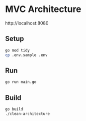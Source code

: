 # MVC Architecture

http://localhost:8080

## Setup

```bash
go mod tidy
cp .env.sample .env
```

## Run

```bash
go run main.go
```

## Build

```bash
go build
./clean-architecture
```

